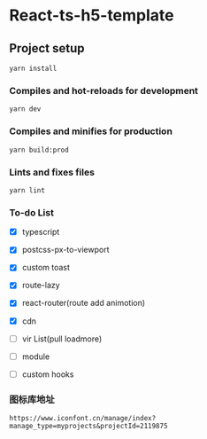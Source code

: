 <!--
 * @Descripttion: 
 * @version: 
 * @Author: 小白
 * @Date: 2020-10-04 10:43:52
 * @LastEditors: 小白
 * @LastEditTime: 2020-10-10 23:05:53
-->
# React-ts-h5-template

## Project setup
```
yarn install
```

### Compiles and hot-reloads for development
```
yarn dev
```

### Compiles and minifies for production
```
yarn build:prod
```

### Lints and fixes files
```
yarn lint
```



### To-do List
- [x] typescript
- [x] postcss-px-to-viewport
- [x] custom toast
- [x] route-lazy
- [x] react-router(route add animotion)
- [x] cdn
- [ ] vir List(pull  loadmore)
- [ ] module
- [ ] custom hooks


### 图标库地址
```
https://www.iconfont.cn/manage/index?manage_type=myprojects&projectId=2119875
```
